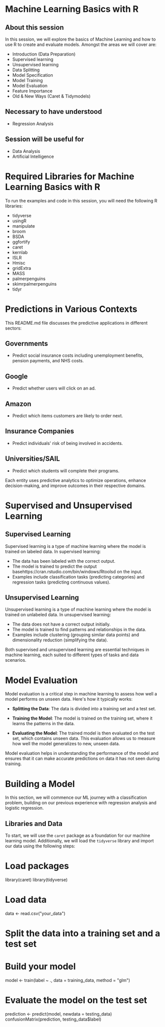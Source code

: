 # Machine Learning Basics with R

## About this session

In this session, we will explore the basics of Machine Learning and how to use R to create and evaluate models. Amongst the areas we will cover are:

- Introduction (Data Preparation)
- Supervised learning
- Unsupervised learning
- Data Splitting
- Model Specification
- Model Training
- Model Evaluation
- Feature Importance
- Old & New Ways (Caret & Tidymodels)

## Necessary to have understood

- Regression Analysis

## Session will be useful for

- Data Analysis
- Artificial Intelligence

# Required Libraries for Machine Learning Basics with R

To run the examples and code in this session, you will need the following R libraries:

- tidyverse
- usingR
- manipulate
- broom
- BSDA
- ggfortify
- caret
- kernlab
- ISLR
- Hmisc
- gridExtra
- MASS
- palmerpenguins
- skimrpalmerpenguins
- tidyr

# Predictions in Various Contexts

This README.md file discusses the predictive applications in different sectors:

## Governments
- Predict social insurance costs including unemployment benefits, pension payments, and NHS costs.

## Google
- Predict whether users will click on an ad.

## Amazon
- Predict which items customers are likely to order next.

## Insurance Companies
- Predict individuals' risk of being involved in accidents.

## Universities/SAIL
- Predict which students will complete their programs.

Each entity uses predictive analytics to optimize operations, enhance decision-making, and improve outcomes in their respective domains.

# Supervised and Unsupervised Learning

## Supervised Learning

Supervised learning is a type of machine learning where the model is trained on labeled data. In supervised learning:

- The data has been labeled with the correct output.
- The model is trained to predict the output basehttps://cran.rstudio.com/bin/windows/Rtoolsd on the input.
- Examples include classification tasks (predicting categories) and regression tasks (predicting continuous values).

## Unsupervised Learning

Unsupervised learning is a type of machine learning where the model is trained on unlabeled data. In unsupervised learning:

- The data does not have a correct output initially.
- The model is trained to find patterns and relationships in the data.
- Examples include clustering (grouping similar data points) and dimensionality reduction (simplifying the data).

Both supervised and unsupervised learning are essential techniques in machine learning, each suited to different types of tasks and data scenarios.


# Model Evaluation

Model evaluation is a critical step in machine learning to assess how well a model performs on unseen data. Here's how it typically works:

- **Splitting the Data**: The data is divided into a training set and a test set.
  
- **Training the Model**: The model is trained on the training set, where it learns the patterns in the data.
  
- **Evaluating the Model**: The trained model is then evaluated on the test set, which contains unseen data. This evaluation allows us to measure how well the model generalizes to new, unseen data.
  
Model evaluation helps in understanding the performance of the model and ensures that it can make accurate predictions on data it has not seen during training.


# Building a Model

In this section, we will commence our ML journey with a classification problem, building on our previous experience with regression analysis and logistic regression.

## Libraries and Data

To start, we will use the `caret` package as a foundation for our machine learning model. Additionally, we will load the `tidyverse` library and import our data using the following steps:


# Load packages
library(caret)
library(tidyverse)

# Load data
data <- read.csv("your_data")

# Split the data into a training set and a test set

# Build your model
model <- train(label ~ ., data = training_data, method = "glm")

# Evaluate the model on the test set
prediction <- predict(model, newdata = testing_data)
confusionMatrix(prediction, testing_data$label)


